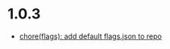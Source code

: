 # 1.0.3
- [chore(flags): add default flags.json to repo](https://github.com/topi-team/shopware6-plugin/commit/bea1767)